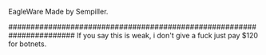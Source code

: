 EagleWare Made by Sempiller.

#######################################################################
If you say this is weak, i don't give a fuck just pay $120 for botnets.